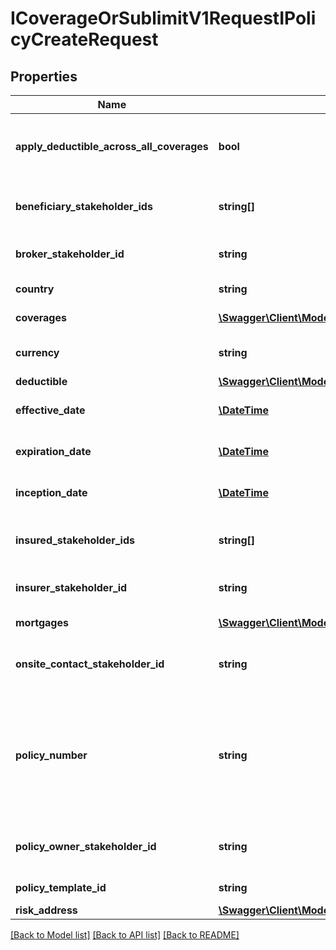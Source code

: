 # ICoverageOrSublimitV1RequestIPolicyCreateRequest

## Properties
Name | Type | Description | Notes
------------ | ------------- | ------------- | -------------
**apply_deductible_across_all_coverages** | **bool** | Does deductible apply across all coverages | 
**beneficiary_stakeholder_ids** | **string[]** | List of beneficiary stakeholder ids | [optional] 
**broker_stakeholder_id** | **string** | The broker stakeholder id | [optional] 
**country** | **string** | The policy country | [optional] 
**coverages** | [**\Swagger\Client\Model\ICoverageOrSublimitV1Request[]**](ICoverageOrSublimitV1Request.md) | List of coverages | [optional] 
**currency** | **string** | The currency of the policy | [optional] 
**deductible** | [**\Swagger\Client\Model\DeductibleV1Request**](DeductibleV1Request.md) |  | [optional] 
**effective_date** | [**\DateTime**](\DateTime.md) | The effective date | [optional] 
**expiration_date** | [**\DateTime**](\DateTime.md) | The expiration date | [optional] 
**inception_date** | [**\DateTime**](\DateTime.md) | The inception date | [optional] 
**insured_stakeholder_ids** | **string[]** | List of insured stakeholder ids | [optional] 
**insurer_stakeholder_id** | **string** | The insurer stakeholder id | [optional] 
**mortgages** | [**\Swagger\Client\Model\MortgageV1Request[]**](MortgageV1Request.md) | List of mortgages | [optional] 
**onsite_contact_stakeholder_id** | **string** | The onsite contact stakeholder id | [optional] 
**policy_number** | **string** | The policy number.   Must match the policy number pattern set up in the policy template rules. | [optional] 
**policy_owner_stakeholder_id** | **string** | The policy owner stakeholder id | [optional] 
**policy_template_id** | **string** | The policy template id | [optional] 
**risk_address** | [**\Swagger\Client\Model\AddressV1Request**](AddressV1Request.md) |  | [optional] 

[[Back to Model list]](../../README.md#documentation-for-models) [[Back to API list]](../../README.md#documentation-for-api-endpoints) [[Back to README]](../../README.md)

